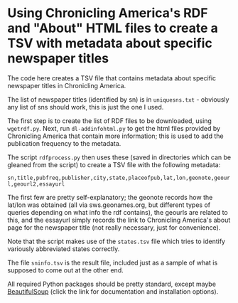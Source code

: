 # Using Chronicling America's RDF and "About" HTML files to create a TSV with metadata about specific newspaper titles

The code here creates a TSV file that contains metadata about specific newspaper titles in Chronicling America. 

The list of newspaper titles (identified by sn) is in `uniquesns.txt` - obviously any list of sns should work, this is just the one I used.

The first step is to create the list of RDF files to be downloaded, using `wgetrdf.py`. Next, run `dl-addinfohtml.py` to get the html files provided by Chronicling America that contain more information; this is used to add the publication frequency to the metadata.

The script `rdfprocess.py` then uses these (saved in directories which can be gleaned from the script) to create a TSV file with the following metadata:

`sn,title,pubfreq,publisher,city,state,placeofpub,lat,lon,geonote,geourl,geourl2,essayurl`

The first few are pretty self-explanatory; the geonote records how the lat/lon was obtained (all via sws.geonames.org, but different types of queries depending on what info the rdf contains), the geourls are related to this, and the essayurl simply records the link to Chronicling America's about page for the newspaper title (not really necessary, just for convenience).

Note that the script makes use of the `states.tsv` file which tries to identify variously abbreviated states correctly.

The file `sninfo.tsv` is the result file, included just as a sample of what is supposed to come out at the other end.

All required Python packages should be pretty standard, except maybe [BeautifulSoup](https://www.crummy.com/software/BeautifulSoup/) (click the link for documentation and installation options).
